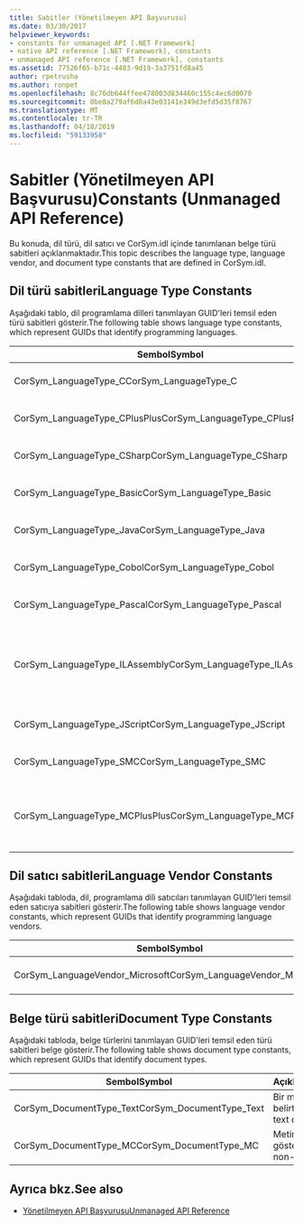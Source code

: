 ```yaml
---
title: Sabitler (Yönetilmeyen API Başvurusu)
ms.date: 03/30/2017
helpviewer_keywords:
- constants for unmanaged API [.NET Framework]
- native API reference [.NET Framework], constants
- unmanaged API reference [.NET Framework], constants
ms.assetid: 77526f65-b71c-4483-9d19-3a3751fd8a45
author: rpetrusha
ms.author: ronpet
ms.openlocfilehash: 8c76db644ffee478003d834460c155c4ec6d0070
ms.sourcegitcommit: 0be8a279af6d8a43e03141e349d3efd5d35f8767
ms.translationtype: MT
ms.contentlocale: tr-TR
ms.lasthandoff: 04/18/2019
ms.locfileid: "59133958"
---
```

# <a name="constants-unmanaged-api-reference"></a><span data-ttu-id="52895-102">Sabitler (Yönetilmeyen API Başvurusu)</span><span class="sxs-lookup"><span data-stu-id="52895-102">Constants (Unmanaged API Reference)</span></span>
<span data-ttu-id="52895-103">Bu konuda, dil türü, dil satıcı ve CorSym.idl içinde tanımlanan belge türü sabitleri açıklanmaktadır.</span><span class="sxs-lookup"><span data-stu-id="52895-103">This topic describes the language type, language vendor, and document type constants that are defined in CorSym.idl.</span></span>  
  
## <a name="language-type-constants"></a><span data-ttu-id="52895-104">Dil türü sabitleri</span><span class="sxs-lookup"><span data-stu-id="52895-104">Language Type Constants</span></span>  
 <span data-ttu-id="52895-105">Aşağıdaki tablo, dil programlama dilleri tanımlayan GUID'leri temsil eden türü sabitleri gösterir.</span><span class="sxs-lookup"><span data-stu-id="52895-105">The following table shows language type constants, which represent GUIDs that identify programming languages.</span></span>  
  
|<span data-ttu-id="52895-106">Sembol</span><span class="sxs-lookup"><span data-stu-id="52895-106">Symbol</span></span>|<span data-ttu-id="52895-107">Açıklama</span><span class="sxs-lookup"><span data-stu-id="52895-107">Description</span></span>|  
|------------|-----------------|  
|<span data-ttu-id="52895-108">CorSym_LanguageType_C</span><span class="sxs-lookup"><span data-stu-id="52895-108">CorSym_LanguageType_C</span></span>|<span data-ttu-id="52895-109">C dili belirtir.</span><span class="sxs-lookup"><span data-stu-id="52895-109">Indicates the C language.</span></span>|  
|<span data-ttu-id="52895-110">CorSym_LanguageType_CPlusPlus</span><span class="sxs-lookup"><span data-stu-id="52895-110">CorSym_LanguageType_CPlusPlus</span></span>|<span data-ttu-id="52895-111">C++ dili belirtir.</span><span class="sxs-lookup"><span data-stu-id="52895-111">Indicates the C++ language.</span></span>|  
|<span data-ttu-id="52895-112">CorSym_LanguageType_CSharp</span><span class="sxs-lookup"><span data-stu-id="52895-112">CorSym_LanguageType_CSharp</span></span>|<span data-ttu-id="52895-113">Gösterir C# dili.</span><span class="sxs-lookup"><span data-stu-id="52895-113">Indicates the C# language.</span></span>|  
|<span data-ttu-id="52895-114">CorSym_LanguageType_Basic</span><span class="sxs-lookup"><span data-stu-id="52895-114">CorSym_LanguageType_Basic</span></span>|<span data-ttu-id="52895-115">Temel dil gösterir.</span><span class="sxs-lookup"><span data-stu-id="52895-115">Indicates the Basic language.</span></span>|  
|<span data-ttu-id="52895-116">CorSym_LanguageType_Java</span><span class="sxs-lookup"><span data-stu-id="52895-116">CorSym_LanguageType_Java</span></span>|<span data-ttu-id="52895-117">Java dil gösterir.</span><span class="sxs-lookup"><span data-stu-id="52895-117">Indicates the Java language.</span></span>|  
|<span data-ttu-id="52895-118">CorSym_LanguageType_Cobol</span><span class="sxs-lookup"><span data-stu-id="52895-118">CorSym_LanguageType_Cobol</span></span>|<span data-ttu-id="52895-119">COBOL dili gösterir.</span><span class="sxs-lookup"><span data-stu-id="52895-119">Indicates the COBOL language.</span></span>|  
|<span data-ttu-id="52895-120">CorSym_LanguageType_Pascal</span><span class="sxs-lookup"><span data-stu-id="52895-120">CorSym_LanguageType_Pascal</span></span>|<span data-ttu-id="52895-121">Pascal dili gösterir.</span><span class="sxs-lookup"><span data-stu-id="52895-121">Indicates the Pascal language.</span></span>|  
|<span data-ttu-id="52895-122">CorSym_LanguageType_ILAssembly</span><span class="sxs-lookup"><span data-stu-id="52895-122">CorSym_LanguageType_ILAssembly</span></span>|<span data-ttu-id="52895-123">Microsoft Ara dili (MSIL) derleme kodu gösterir.</span><span class="sxs-lookup"><span data-stu-id="52895-123">Indicates the Microsoft intermediate language (MSIL) assembly code.</span></span>|  
|<span data-ttu-id="52895-124">CorSym_LanguageType_JScript</span><span class="sxs-lookup"><span data-stu-id="52895-124">CorSym_LanguageType_JScript</span></span>|<span data-ttu-id="52895-125">JScript dili belirtir.</span><span class="sxs-lookup"><span data-stu-id="52895-125">Indicates the JScript language.</span></span>|  
|<span data-ttu-id="52895-126">CorSym_LanguageType_SMC</span><span class="sxs-lookup"><span data-stu-id="52895-126">CorSym_LanguageType_SMC</span></span>|<span data-ttu-id="52895-127">SMS dili gösterir.</span><span class="sxs-lookup"><span data-stu-id="52895-127">Indicates the SMC language.</span></span>|  
|<span data-ttu-id="52895-128">CorSym_LanguageType_MCPlusPlus</span><span class="sxs-lookup"><span data-stu-id="52895-128">CorSym_LanguageType_MCPlusPlus</span></span>|<span data-ttu-id="52895-129">.NET Framework için etkin C++ dili belirtir.</span><span class="sxs-lookup"><span data-stu-id="52895-129">Indicates the C++ language enabled for the .NET Framework.</span></span>|  
  
## <a name="language-vendor-constants"></a><span data-ttu-id="52895-130">Dil satıcı sabitleri</span><span class="sxs-lookup"><span data-stu-id="52895-130">Language Vendor Constants</span></span>  
 <span data-ttu-id="52895-131">Aşağıdaki tabloda, dil, programlama dili satıcıları tanımlayan GUID'leri temsil eden satıcıya sabitleri gösterir.</span><span class="sxs-lookup"><span data-stu-id="52895-131">The following table shows language vendor constants, which represent GUIDs that identify programming language vendors.</span></span>  
  
|<span data-ttu-id="52895-132">Sembol</span><span class="sxs-lookup"><span data-stu-id="52895-132">Symbol</span></span>|<span data-ttu-id="52895-133">Açıklama</span><span class="sxs-lookup"><span data-stu-id="52895-133">Description</span></span>|  
|------------|-----------------|  
|<span data-ttu-id="52895-134">CorSym_LanguageVendor_Microsoft</span><span class="sxs-lookup"><span data-stu-id="52895-134">CorSym_LanguageVendor_Microsoft</span></span>|<span data-ttu-id="52895-135">Microsoft gösterir.</span><span class="sxs-lookup"><span data-stu-id="52895-135">Indicates Microsoft.</span></span>|  
  
## <a name="document-type-constants"></a><span data-ttu-id="52895-136">Belge türü sabitleri</span><span class="sxs-lookup"><span data-stu-id="52895-136">Document Type Constants</span></span>  
 <span data-ttu-id="52895-137">Aşağıdaki tabloda, belge türlerini tanımlayan GUID'leri temsil eden türü sabitleri belge gösterir.</span><span class="sxs-lookup"><span data-stu-id="52895-137">The following table shows document type constants, which represent GUIDs that identify document types.</span></span>  
  
|<span data-ttu-id="52895-138">Sembol</span><span class="sxs-lookup"><span data-stu-id="52895-138">Symbol</span></span>|<span data-ttu-id="52895-139">Açıklama</span><span class="sxs-lookup"><span data-stu-id="52895-139">Description</span></span>|  
|------------|-----------------|  
|<span data-ttu-id="52895-140">CorSym_DocumentType_Text</span><span class="sxs-lookup"><span data-stu-id="52895-140">CorSym_DocumentType_Text</span></span>|<span data-ttu-id="52895-141">Bir metin belgesini belirtir.</span><span class="sxs-lookup"><span data-stu-id="52895-141">Indicates a text document.</span></span>|  
|<span data-ttu-id="52895-142">CorSym_DocumentType_MC</span><span class="sxs-lookup"><span data-stu-id="52895-142">CorSym_DocumentType_MC</span></span>|<span data-ttu-id="52895-143">Metin olmayan belge gösterir.</span><span class="sxs-lookup"><span data-stu-id="52895-143">Indicates a non-text document.</span></span>|  
  
## <a name="see-also"></a><span data-ttu-id="52895-144">Ayrıca bkz.</span><span class="sxs-lookup"><span data-stu-id="52895-144">See also</span></span>

- [<span data-ttu-id="52895-145">Yönetilmeyen API Başvurusu</span><span class="sxs-lookup"><span data-stu-id="52895-145">Unmanaged API Reference</span></span>](../../../docs/framework/unmanaged-api/index.md)
